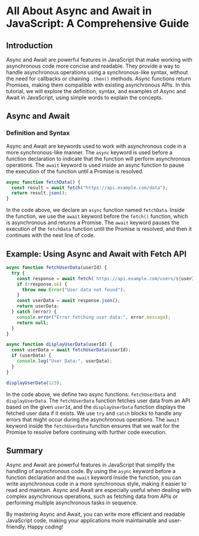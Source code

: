 # All About Async and Await in JavaScript: A Comprehensive Guide

## Introduction

Async and Await are powerful features in JavaScript that make working with asynchronous code more concise and readable. They provide a way to handle asynchronous operations using a synchronous-like syntax, without the need for callbacks or chaining `.then()` methods. Async functions return Promises, making them compatible with existing asynchronous APIs. In this tutorial, we will explore the definition, syntax, and examples of Async and Await in JavaScript, using simple words to explain the concepts.

## Async and Await

### Definition and Syntax

Async and Await are keywords used to work with asynchronous code in a more synchronous-like manner. The `async` keyword is used before a function declaration to indicate that the function will perform asynchronous operations. The `await` keyword is used inside an async function to pause the execution of the function until a Promise is resolved.

```javascript
async function fetchData() {
  const result = await fetch("https://api.example.com/data");
  return result.json();
}
```

In the code above, we declare an `async` function named `fetchData`. Inside the function, we use the `await` keyword before the `fetch()` function, which is asynchronous and returns a Promise. The `await` keyword pauses the execution of the `fetchData` function until the Promise is resolved, and then it continues with the next line of code.

## Example: Using Async and Await with Fetch API

```javascript
async function fetchUserData(userId) {
  try {
    const response = await fetch(`https://api.example.com/users/${userId}`);
    if (!response.ok) {
      throw new Error("User data not found");
    }
    const userData = await response.json();
    return userData;
  } catch (error) {
    console.error("Error fetching user data:", error.message);
    return null;
  }
}

async function displayUserData(userId) {
  const userData = await fetchUserData(userId);
  if (userData) {
    console.log("User Data:", userData);
  }
}

displayUserData(123);
```

In the code above, we define two async functions: `fetchUserData` and `displayUserData`. The `fetchUserData` function fetches user data from an API based on the given `userId`, and the `displayUserData` function displays the fetched user data if it exists. We use `try` and `catch` blocks to handle any errors that might occur during the asynchronous operations. The `await` keyword inside the `fetchUserData` function ensures that we wait for the Promise to resolve before continuing with further code execution.

## Summary

Async and Await are powerful features in JavaScript that simplify the handling of asynchronous code. By using the `async` keyword before a function declaration and the `await` keyword inside the function, you can write asynchronous code in a more synchronous style, making it easier to read and maintain. Async and Await are especially useful when dealing with complex asynchronous operations, such as fetching data from APIs or performing multiple asynchronous tasks in sequence.

By mastering Async and Await, you can write more efficient and readable JavaScript code, making your applications more maintainable and user-friendly. Happy coding!